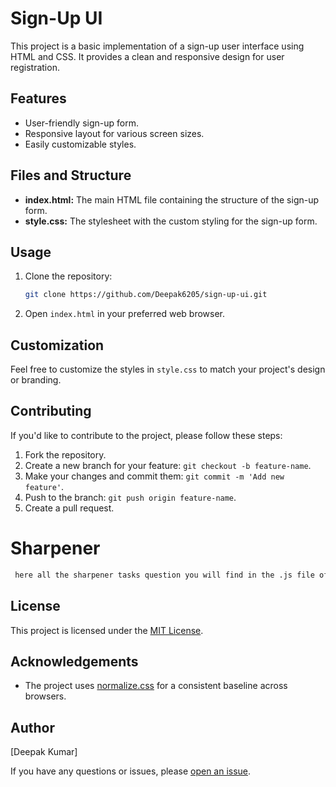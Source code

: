 # Sign-Up UI

This project is a basic implementation of a sign-up user interface using HTML and CSS. It provides a clean and responsive design for user registration.

## Features

- User-friendly sign-up form.
- Responsive layout for various screen sizes.
- Easily customizable styles.

## Files and Structure

- **index.html:** The main HTML file containing the structure of the sign-up form.
- **style.css:** The stylesheet with the custom styling for the sign-up form.

## Usage

1. Clone the repository:

    ```bash
    git clone https://github.com/Deepak6205/sign-up-ui.git
    ```

2. Open `index.html` in your preferred web browser.

## Customization

Feel free to customize the styles in `style.css` to match your project's design or branding.

## Contributing

If you'd like to contribute to the project, please follow these steps:

1. Fork the repository.
2. Create a new branch for your feature: `git checkout -b feature-name`.
3. Make your changes and commit them: `git commit -m 'Add new feature'`.
4. Push to the branch: `git push origin feature-name`.
5. Create a pull request.

# Sharpener 
```bash
 here all the sharpener tasks question you will find in the .js file of each tasks folder
 ```

## License

This project is licensed under the [MIT License](LICENSE).

## Acknowledgements

- The project uses [normalize.css](https://necolas.github.io/normalize.css/) for a consistent baseline across browsers.

## Author

[Deepak Kumar]

If you have any questions or issues, please [open an issue](https://github.com/Deepak6205/sign-up-ui/issues).
